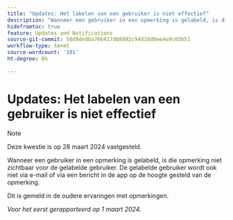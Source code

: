 ```yaml
---
title: "Updates: Het labelen van een gebruiker is niet effectief"
description: "Wanneer een gebruiker in een opmerking is gelabeld, is die opmerking niet zichtbaar voor de gelabelde gebruiker. Ook wordt de gelabelde gebruiker niet via e-mail of via een melding in de app op de hoogte gesteld van de opmerking."
hidefromtoc: true
feature: Updates and Notifications
source-git-commit: 58d9dedba766417d68892c94d18d0ee4e9c03b51
workflow-type: tm+mt
source-wordcount: '101'
ht-degree: 0%

---
```



# Updates: Het labelen van een gebruiker is niet effectief

>[!NOTE]
>
>Deze kwestie is op 28 maart 2024 vastgesteld.

Wanneer een gebruiker in een opmerking is gelabeld, is die opmerking niet zichtbaar voor de gelabelde gebruiker. De gelabelde gebruiker wordt ook niet via e-mail of via een bericht in de app op de hoogte gesteld van de opmerking.

Dit is gemeld in de oudere ervaringen met opmerkingen.

_Voor het eerst gerapporteerd op 1 maart 2024._
